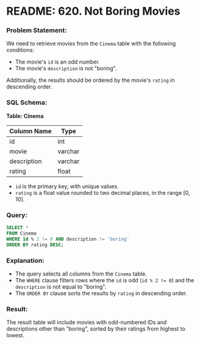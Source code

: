 # README: 620. Not Boring Movies

### Problem Statement:
We need to retrieve movies from the `Cinema` table with the following conditions:
- The movie's `id` is an odd number.
- The movie's `description` is not "boring".

Additionally, the results should be ordered by the movie's `rating` in descending order.

### SQL Schema:

**Table: Cinema**

| Column Name    | Type     |
|----------------|----------|
| id             | int      |
| movie          | varchar  |
| description    | varchar  |
| rating         | float    |

- `id` is the primary key, with unique values.
- `rating` is a float value rounded to two decimal places, in the range [0, 10].

### Query:
```sql
SELECT *
FROM Cinema
WHERE id % 2 != 0 AND description != 'boring'
ORDER BY rating DESC;
```

### Explanation:
- The query selects all columns from the `Cinema` table.
- The `WHERE` clause filters rows where the `id` is odd (`id % 2 != 0`) and the `description` is not equal to "boring".
- The `ORDER BY` clause sorts the results by `rating` in descending order.

### Result:
The result table will include movies with odd-numbered IDs and descriptions other than "boring", sorted by their ratings from highest to lowest.
